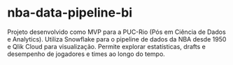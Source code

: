 # nba-data-pipeline-bi
Projeto desenvolvido como MVP para a PUC-Rio (Pós em Ciência de Dados e Analytics). Utiliza Snowflake para o pipeline de dados da NBA desde 1950 e Qlik Cloud para visualização. Permite explorar estatísticas, drafts e desempenho de jogadores e times ao longo do tempo.
